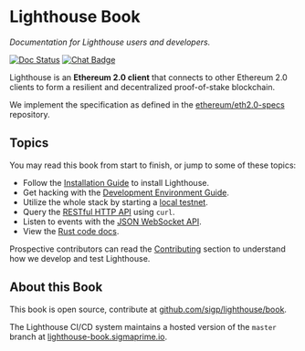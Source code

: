 # Lighthouse Book

_Documentation for Lighthouse users and developers._

[![Doc Status]][Doc Link] [![Chat Badge]][Chat Link]

[Chat Badge]: https://img.shields.io/badge/chat-discord-%237289da
[Chat Link]: https://discord.gg/cyAszAh
[Doc Status]:https://img.shields.io/badge/rust--docs-master-orange
[Doc Link]: http://lighthouse-docs.sigmaprime.io/

Lighthouse is an **Ethereum 2.0 client** that connects to other Ethereum 2.0
clients to form a resilient and decentralized proof-of-stake blockchain.

We implement the specification as defined in the
[ethereum/eth2.0-specs](https://github.com/ethereum/eth2.0-specs) repository.

## Topics

You may read this book from start to finish, or jump to some of these topics:

- Follow the [Installation Guide](./installation.md) to install Lighthouse.
- Get hacking with the [Development Environment Guide](./setup.md).
- Utilize the whole stack by starting a [local testnet](./local-testnets.md).
- Query the [RESTful HTTP API](./http.md) using `curl`.
- Listen to events with the [JSON WebSocket API](./websockets.md).
- View the [Rust code docs](http://lighthouse-docs.sigmaprime.io/).


Prospective contributors can read the [Contributing](./contributing.md) section
to understand how we develop and test Lighthouse.

## About this Book

This book is open source, contribute at
[github.com/sigp/lighthouse/book](https://github.com/sigp/lighthouse/tree/master/book).

The Lighthouse CI/CD system maintains a hosted version of the `master` branch
at [lighthouse-book.sigmaprime.io](http://lighthouse-book.sigmaprime.io).
